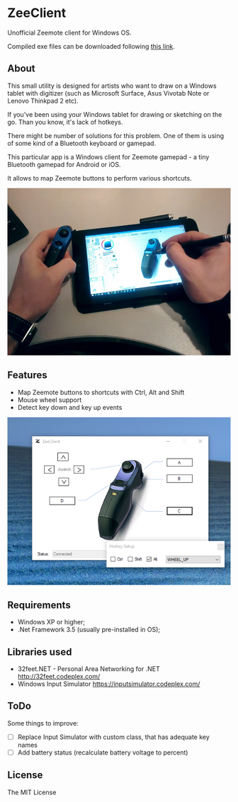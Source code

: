 # ZeeClient

Unofficial Zeemote client for Windows OS.

Compiled exe files can be downloaded following [this link](https://github.com/AlexEmashev/ZeeClient/releases/download/v1.0/ZeeClient.zip).

## About

This small utility is designed for artists who want to draw on a Windows tablet with digitizer (such as Microsoft Surface, Asus Vivotab Note or Lenovo Thinkpad 2 etc).

If you've been using your Windows tablet for drawing or sketching on the go. Than you know, it's lack of hotkeys.

There might be number of  solutions for this problem. One of them is using of some kind of a Bluetooth keyboard or gamepad.

This particular app is a Windows client for Zeemote gamepad - a tiny Bluetooth gamepad for Android or iOS.

It allows to map Zeemote buttons to perform various shortcuts.

![Screenshot](ZeeClient/Images/Demonstration.jpg)

## Features

- Map Zeemote buttons to shortcuts with Ctrl, Alt and Shift
- Mouse wheel support
- Detect key down and key up events

![Screenshot](ZeeClient/Images/Screenshot.PNG)

## Requirements

- Windows XP or higher;
- .Net Framework 3.5 (usually pre-installed in OS);

## Libraries used
- 32feet.NET - Personal Area Networking for .NET http://32feet.codeplex.com/
- Windows Input Simulator https://inputsimulator.codeplex.com/

## ToDo

Some things to improve:

- [ ] Replace Input Simulator with custom class, that has adequate key names
- [ ] Add battery status (recalculate battery voltage to percent)

## License

The MIT License
